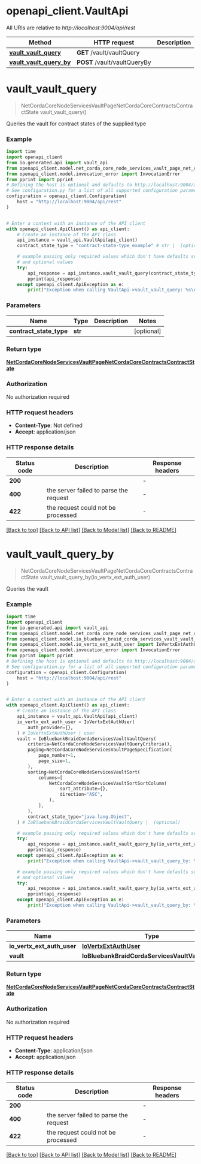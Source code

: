 # openapi_client.VaultApi

All URIs are relative to *http://localhost:9004/api/rest*

Method | HTTP request | Description
------------- | ------------- | -------------
[**vault_vault_query**](VaultApi.md#vault_vault_query) | **GET** /vault/vaultQuery | 
[**vault_vault_query_by**](VaultApi.md#vault_vault_query_by) | **POST** /vault/vaultQueryBy | 


# **vault_vault_query**
> NetCordaCoreNodeServicesVaultPageNetCordaCoreContractsContractState vault_vault_query()



Queries the vault for contract states of the supplied type

### Example

```python
import time
import openapi_client
from io.generated.api import vault_api
from openapi_client.model.net_corda_core_node_services_vault_page_net_corda_core_contracts_contract_state import NetCordaCoreNodeServicesVaultPageNetCordaCoreContractsContractState
from openapi_client.model.invocation_error import InvocationError
from pprint import pprint
# Defining the host is optional and defaults to http://localhost:9004/api/rest
# See configuration.py for a list of all supported configuration parameters.
configuration = openapi_client.Configuration(
    host = "http://localhost:9004/api/rest"
)


# Enter a context with an instance of the API client
with openapi_client.ApiClient() as api_client:
    # Create an instance of the API class
    api_instance = vault_api.VaultApi(api_client)
    contract_state_type = "contract-state-type_example" # str |  (optional)

    # example passing only required values which don't have defaults set
    # and optional values
    try:
        api_response = api_instance.vault_vault_query(contract_state_type=contract_state_type)
        pprint(api_response)
    except openapi_client.ApiException as e:
        print("Exception when calling VaultApi->vault_vault_query: %s\n" % e)
```

### Parameters

Name | Type | Description  | Notes
------------- | ------------- | ------------- | -------------
 **contract_state_type** | **str**|  | [optional]

### Return type

[**NetCordaCoreNodeServicesVaultPageNetCordaCoreContractsContractState**](NetCordaCoreNodeServicesVaultPageNetCordaCoreContractsContractState.md)

### Authorization

No authorization required

### HTTP request headers

 - **Content-Type**: Not defined
 - **Accept**: application/json

### HTTP response details
| Status code | Description | Response headers |
|-------------|-------------|------------------|
**200** |  |  -  |
**400** | the server failed to parse the request |  -  |
**422** | the request could not be processed |  -  |

[[Back to top]](#) [[Back to API list]](../README.md#documentation-for-api-endpoints) [[Back to Model list]](../README.md#documentation-for-models) [[Back to README]](../README.md)

# **vault_vault_query_by**
> NetCordaCoreNodeServicesVaultPageNetCordaCoreContractsContractState vault_vault_query_by(io_vertx_ext_auth_user)



Queries the vault

### Example

```python
import time
import openapi_client
from io.generated.api import vault_api
from openapi_client.model.net_corda_core_node_services_vault_page_net_corda_core_contracts_contract_state import NetCordaCoreNodeServicesVaultPageNetCordaCoreContractsContractState
from openapi_client.model.io_bluebank_braid_corda_services_vault_vault_query import IoBluebankBraidCordaServicesVaultVaultQuery
from openapi_client.model.io_vertx_ext_auth_user import IoVertxExtAuthUser
from openapi_client.model.invocation_error import InvocationError
from pprint import pprint
# Defining the host is optional and defaults to http://localhost:9004/api/rest
# See configuration.py for a list of all supported configuration parameters.
configuration = openapi_client.Configuration(
    host = "http://localhost:9004/api/rest"
)


# Enter a context with an instance of the API client
with openapi_client.ApiClient() as api_client:
    # Create an instance of the API class
    api_instance = vault_api.VaultApi(api_client)
    io_vertx_ext_auth_user = IoVertxExtAuthUser(
        auth_provider={},
    ) # IoVertxExtAuthUser | user
    vault = IoBluebankBraidCordaServicesVaultVaultQuery(
        criteria=NetCordaCoreNodeServicesVaultQueryCriteria(),
        paging=NetCordaCoreNodeServicesVaultPageSpecification(
            page_number=1,
            page_size=1,
        ),
        sorting=NetCordaCoreNodeServicesVaultSort(
            columns=[
                NetCordaCoreNodeServicesVaultSortSortColumn(
                    sort_attribute={},
                    direction="ASC",
                ),
            ],
        ),
        contract_state_type="java.lang.Object",
    ) # IoBluebankBraidCordaServicesVaultVaultQuery |  (optional)

    # example passing only required values which don't have defaults set
    try:
        api_response = api_instance.vault_vault_query_by(io_vertx_ext_auth_user)
        pprint(api_response)
    except openapi_client.ApiException as e:
        print("Exception when calling VaultApi->vault_vault_query_by: %s\n" % e)

    # example passing only required values which don't have defaults set
    # and optional values
    try:
        api_response = api_instance.vault_vault_query_by(io_vertx_ext_auth_user, vault=vault)
        pprint(api_response)
    except openapi_client.ApiException as e:
        print("Exception when calling VaultApi->vault_vault_query_by: %s\n" % e)
```

### Parameters

Name | Type | Description  | Notes
------------- | ------------- | ------------- | -------------
 **io_vertx_ext_auth_user** | [**IoVertxExtAuthUser**](IoVertxExtAuthUser.md)| user |
 **vault** | **IoBluebankBraidCordaServicesVaultVaultQuery**|  | [optional]

### Return type

[**NetCordaCoreNodeServicesVaultPageNetCordaCoreContractsContractState**](NetCordaCoreNodeServicesVaultPageNetCordaCoreContractsContractState.md)

### Authorization

No authorization required

### HTTP request headers

 - **Content-Type**: application/json
 - **Accept**: application/json

### HTTP response details
| Status code | Description | Response headers |
|-------------|-------------|------------------|
**200** |  |  -  |
**400** | the server failed to parse the request |  -  |
**422** | the request could not be processed |  -  |

[[Back to top]](#) [[Back to API list]](../README.md#documentation-for-api-endpoints) [[Back to Model list]](../README.md#documentation-for-models) [[Back to README]](../README.md)

